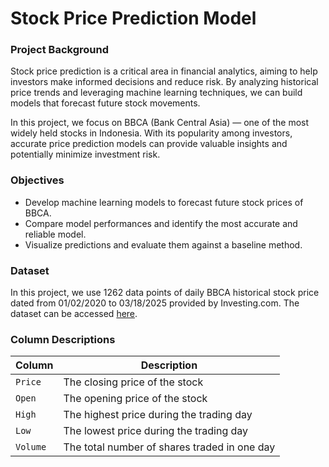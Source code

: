 # Stock Price Prediction Model
### Project Background
Stock price prediction is a critical area in financial analytics, aiming to help investors make informed decisions and reduce risk. By analyzing historical price trends and leveraging machine learning techniques, we can build models that forecast future stock movements.

In this project, we focus on BBCA (Bank Central Asia) — one of the most widely held stocks in Indonesia. With its popularity among investors, accurate price prediction models can provide valuable insights and potentially minimize investment risk.

### Objectives
- Develop machine learning models to forecast future stock prices of BBCA.
- Compare model performances and identify the most accurate and reliable model.
- Visualize predictions and evaluate them against a baseline method.

### Dataset
In this project, we use 1262 data points of daily BBCA historical stock price dated from 01/02/2020	to 03/18/2025 provided by Investing.com. The dataset can be accessed [here](https://github.com/user-attachments/assets/50c73310-37e2-4120-931e-38828cd9d0f2).

### Column Descriptions

| Column   | Description                                   |
|----------|-----------------------------------------------|
| `Price`  | The closing price of the stock                |
| `Open`   | The opening price of the stock                |
| `High`   | The highest price during the trading day      |
| `Low`    | The lowest price during the trading day       |
| `Volume` | The total number of shares traded in one day  |
